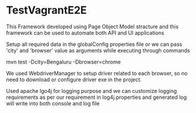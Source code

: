 # TestVagrantE2E

This Framework developed using Page Object Model stracture and this framework can be used to automate both API and UI applications

Setup all required data in the globalConfig properties file or we can pass 'city' and 'browser' value as arguments while executing through commands

mvn test -Dcity=Bengaluru -Dbrowser=chrome

We used WebdriverManager to setup driver related to each browser, so no need to download or configure driver exe in the project.

Used apache lgo4j for logging purpose and we can customize logging requirements as per our requirement in log4j.properties and generated log will write into both console and log file
